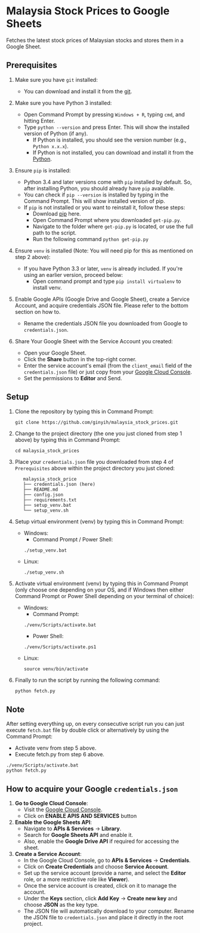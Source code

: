 # Malaysia Stock Prices to Google Sheets
Fetches the latest stock prices of Malaysian stocks and stores them in a Google Sheet.

## Prerequisites
1. Make sure you have `git` installed:
   - You can download and install it from the [git](https://git-scm.com/downloads/win).

2. Make sure you have Python 3 installed:
   - Open Command Prompt by pressing `Windows + R`, typing `cmd`, and hitting Enter.
   - Type `python --version` and press Enter. This will show the installed version of Python (if any).
      - If Python is installed, you should see the version number (e.g., `Python x.x.x`).
      - If Python is not installed, you can download and install it from the [Python](https://www.python.org/downloads/).

3. Ensure `pip` is installed:
   - Python 3.4 and later versions come with `pip` installed by default. So, after installing Python, you should already have `pip` available.
   - You can check if `pip --version` is installed by typing in the Command Prompt. This will show installed version of pip.
   - If `pip` is not installed or you want to reinstall it, follow these steps:
      - Download [pip](https://bootstrap.pypa.io/get-pip.py) here.
      - Open Command Prompt where you downloaded `get-pip.py`.
      - Navigate to the folder where `get-pip.py` is located, or use the full path to the script.
      - Run the following command `python get-pip.py`

4. Ensure `venv` is installed (Note: You will need pip for this as mentioned on step 2 above):
   - If you have Python 3.3 or later, `venv` is already included. If you're using an earlier version, proceed below:
      - Open command prompt and type `pip install virtualenv` to install venv.

5. Enable Google APIs (Google Drive and Google Sheet), create a Service Account, and acquire credentials JSON file. Please refer to the bottom section on how to.
   - Rename the credentials JSON file you downloaded from Google to `credentials.json`. 

6. Share Your Google Sheet with the Service Account you created:
   - Open your Google Sheet.
   - Click the **Share** button in the top-right corner.
   - Enter the service account's email (from the `client_email` field of the `credentials.json` file) or just copy from your [Google Cloud Console](https://console.developers.google.com/).
   - Set the permissions to **Editor** and Send.

## Setup
1. Clone the repository by typing this in Command Prompt:
   ```
   git clone https://github.com/ginyih/malaysia_stock_prices.git
   ```

2. Change to the project directory (the one you just cloned from step 1 above) by typing this in Command Prompt:
   ```
   cd malaysia_stock_prices
   ```

3. Place your `credentials.json` file you downloaded from step 4 of `Prerequisites` above within the project directory you just cloned:
   ```
      malaysia_stock_price
      ├── credentials.json (here)
      ├── README.md
      ├── config.json
      ├── requirements.txt
      ├── setup_venv.bat
      └── setup_venv.sh
   ```

4. Setup virtual environment (venv) by typing this in Command Prompt:
   - Windows:
      - Command Prompt / Power Shell:
      ```
      ./setup_venv.bat
      ```
   - Linux:
      ```
      ./setup_venv.sh
      ```

5. Activate virtual environment (venv) by typing this in Command Prompt (only choose one depending on your OS, and if Windows then either Command Prompt or Power Shell depending on your terminal of choice):
   - Windows:
      - Command Prompt:
      ```
      ./venv/Scripts/activate.bat
      ```
      - Power Shell:
      ```
      ./venv/Scripts/activate.ps1
      ```
   - Linux:
      ```
      source venv/bin/activate
      ```

6. Finally to run the script by running the following command:
   ```bash
   python fetch.py
   ```

## Note
After setting everything up, on every consecutive script run you can just execute `fetch.bat` file by double click or alternatively by using the Command Prompt:
   - Activate venv from step 5 above.
   - Execute fetch.py from step 6 above.
   ```
   ./venv/Scripts/activate.bat
   python fetch.py
   ```

## How to acquire your Google `credentials.json`
1. **Go to Google Cloud Console**:
   - Visit the [Google Cloud Console](https://console.developers.google.com/).
   - Click on **ENABLE APIS AND SERVICES** button
2. **Enable the Google Sheets API**:
   - Navigate to **APIs & Services** → **Library**.
   - Search for **Google Sheets API** and enable it.
   - Also, enable the **Google Drive API** if required for accessing the sheet.
3. **Create a Service Account**:
   - In the Google Cloud Console, go to **APIs & Services** → **Credentials**.
   - Click on **Create Credentials** and choose **Service Account**.
   - Set up the service account (provide a name, and select the **Editor** role, or a more restrictive role like **Viewer**).
   - Once the service account is created, click on it to manage the account.
   - Under the **Keys** section, click **Add Key** → **Create new key** and choose **JSON** as the key type.
   - The JSON file will automatically download to your computer. Rename the JSON file to `credentials.json` and place it directly in the root project.
